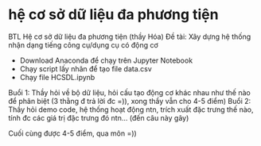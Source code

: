 # hệ cơ sở dữ liệu đa phương tiện
BTL Hệ cơ sở dữ liệu đa phương tiện (thầy Hóa)
Đề tài: Xây dựng hệ thống nhận dạng tiếng công cụ/dụng cụ có động cơ
- Download Anaconda để chạy trên Jupyter Notebook
- Chạy script lấy nhãn để tạo file data.csv
- Chạy file HCSDL.ipynb

Buổi 1: Thầy hỏi về bộ dữ liệu, hỏi cấu tạo động cơ khác nhau như thế nào để phân biệt (3 thằng đ trả lời đc =)), xong thầy vẫn cho 4-5 điểm)
Buổi 2: Thầy hỏi demo code, hệ thống hoạt động ntn, trích xuất đặc trưng thế nào, tính đc các giá trị đặc trưng đó ntn... (đến câu này gãy)

Cuối cùng được 4-5 điểm, qua môn =))
